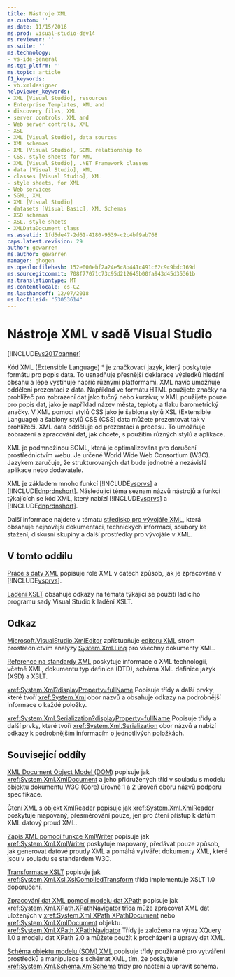 ```yaml
---
title: Nástroje XML
ms.custom: ''
ms.date: 11/15/2016
ms.prod: visual-studio-dev14
ms.reviewer: ''
ms.suite: ''
ms.technology:
- vs-ide-general
ms.tgt_pltfrm: ''
ms.topic: article
f1_keywords:
- vb.xmldesigner
helpviewer_keywords:
- XML [Visual Studio], resources
- Enterprise Templates, XML and
- discovery files, XML
- server controls, XML and
- Web server controls, XML
- XSL
- XML [Visual Studio], data sources
- XML schemas
- XML [Visual Studio], SGML relationship to
- CSS, style sheets for XML
- XML [Visual Studio], .NET Framework classes
- data [Visual Studio], XML
- classes [Visual Studio], XML
- style sheets, for XML
- Web services
- SGML, XML
- XML [Visual Studio]
- datasets [Visual Basic], XML Schemas
- XSD schemas
- XSL, style sheets
- XMLDataDocument class
ms.assetid: 1fd5de47-2d61-4180-9539-c2c4bf9ab768
caps.latest.revision: 29
author: gewarren
ms.author: gewarren
manager: ghogen
ms.openlocfilehash: 152e000ebf2a24e5c8b441c491c62c9c9bdc169d
ms.sourcegitcommit: 708f77071c73c95d212645b00fa943d45d35361b
ms.translationtype: MT
ms.contentlocale: cs-CZ
ms.lasthandoff: 12/07/2018
ms.locfileid: "53053614"
---
```

# <a name="xml-tools-in-visual-studio"></a>Nástroje XML v sadě Visual Studio
[!INCLUDE[vs2017banner](../includes/vs2017banner.md)]


Kód XML (Extensible Language) * je značkovací jazyk, který poskytuje formátu pro popis data. To usnadňuje přesnější deklarace výsledků hledání obsahu a lépe vystihuje napříč různými platformami. XML navíc umožňuje oddělení prezentaci z data. Například ve formátu HTML použijete značky na prohlížeč pro zobrazení dat jako tučný nebo kurzívu; v XML použijete pouze pro popis dat, jako je například název města, teploty a tlaku barometrický značky. V XML pomocí stylů CSS jako je šablona stylů XSL (Extensible Language) a šablony stylů CSS (CSS) data můžete prezentovat tak v prohlížeči. XML data odděluje od prezentaci a procesu. To umožňuje zobrazení a zpracování dat, jak chcete, s použitím různých stylů a aplikace.

 XML je podmnožinou SGML, která je optimalizována pro doručení prostřednictvím webu. Je určené World Wide Web Consortium (W3C). Jazykem zaručuje, že strukturovaných dat bude jednotné a nezávislá aplikace nebo dodavatele.

 XML je základem mnoho funkcí [!INCLUDE[vsprvs](../includes/vsprvs-md.md)] a [!INCLUDE[dnprdnshort](../includes/dnprdnshort-md.md)]. Následující téma seznam názvů nástrojů a funkcí týkajících se kód XML, který nabízí [!INCLUDE[vsprvs](../includes/vsprvs-md.md)] a [!INCLUDE[dnprdnshort](../includes/dnprdnshort-md.md)].

 Další informace najdete v tématu [středisko pro vývojáře XML](http://go.microsoft.com/fwlink/?LinkID=100176), která obsahuje nejnovější dokumentaci, technických informací, soubory ke stažení, diskusní skupiny a další prostředky pro vývojáře v XML.

## <a name="in-this-section"></a>V tomto oddílu
 [Práce s daty XML](../xml-tools/working-with-xml-data.md) popisuje role XML v datech způsob, jak je zpracována v [!INCLUDE[vsprvs](../includes/vsprvs-md.md)].

 [Ladění XSLT](../xml-tools/debugging-xslt.md) obsahuje odkazy na témata týkající se použití ladicího programu sady Visual Studio k ladění XSLT.

## <a name="reference"></a>Odkaz
 [Microsoft.VisualStudio.XmlEditor](http://go.microsoft.com/fwlink/?LinkID=165699) zpřístupňuje [editoru XML](http://go.microsoft.com/fwlink/?LinkId=228249) strom prostřednictvím analýzy [System.Xml.Linq](http://go.microsoft.com/fwlink/?LinkId=228250) pro všechny dokumenty XML.

 [Reference na standardy XML](http://msdn.microsoft.com/en-us/79c78508-c9d0-423a-a00f-672e855de401) poskytuje informace o XML technologií, včetně XML, dokumentu typ definice (DTD), schéma XML definice jazyk (XSD) a XSLT.

 <xref:System.Xml?displayProperty=fullName> Popisuje třídy a další prvky, které tvoří <xref:System.Xml> obor názvů a obsahuje odkazy na podrobnější informace o každé položky.

 <xref:System.Xml.Serialization?displayProperty=fullName> Popisuje třídy a další prvky, které tvoří <xref:System.Xml.Serialization> obor názvů a nabízí odkazy k podrobnějším informacím o jednotlivých položkách.

## <a name="related-sections"></a>Související oddíly
 [XML Document Object Model (DOM)](http://msdn.microsoft.com/library/b5e52844-4820-47c0-a61d-de2da33e9f54) popisuje jak <xref:System.Xml.XmlDocument> a jeho přidružených tříd v souladu s modelu objektu dokumentu W3C (Core) úrovně 1 a 2 úroveň oboru názvů podporu specifikace.

 [Čtení XML s objekt XmlReader](http://msdn.microsoft.com/en-us/3029834c-a27e-4331-b7aa-711924062182) popisuje jak <xref:System.Xml.XmlReader> poskytuje mapovaný, přesměrování pouze, jen pro čtení přístup k datům XML datový proud XML.

 [Zápis XML pomocí funkce XmlWriter](http://msdn.microsoft.com/en-us/ea41f72c-e1d3-4e0a-ab0f-f0eb1c27ab86) popisuje jak <xref:System.Xml.XmlWriter> poskytuje mapovaný, předávat pouze způsob, jak generovat datové proudy XML a pomáhá vytvářet dokumenty XML, které jsou v souladu se standardem W3C.

 [Transformace XSLT](http://msdn.microsoft.com/library/202f8820-224c-494f-b61e-cd127eac6e03) popisuje jak <xref:System.Xml.Xsl.XslCompiledTransform> třída implementuje XSLT 1.0 doporučení.

 [Zpracování dat XML pomocí modelu dat XPath](http://msdn.microsoft.com/library/536c6fce-1453-4654-9c72-bca54d47e081) popisuje jak <xref:System.Xml.XPath.XPathNavigator> třída může zpracovat XML dat uložených v <xref:System.Xml.XPath.XPathDocument> nebo <xref:System.Xml.XmlDocument> objektu. <xref:System.Xml.XPath.XPathNavigator> Třídy je založena na výraz XQuery 1.0 a modelu dat XPath 2.0 a můžete použít k procházení a úpravy dat XML.

 [Schéma objektu modelu (SOM) XML](http://msdn.microsoft.com/library/a897a599-ffd1-43f9-8807-e58c8a7194cd) popisuje třídy používané pro vytváření prostředků a manipulace s schémat XML, tím, že poskytuje <xref:System.Xml.Schema.XmlSchema> třídy pro načtení a upravit schéma.
